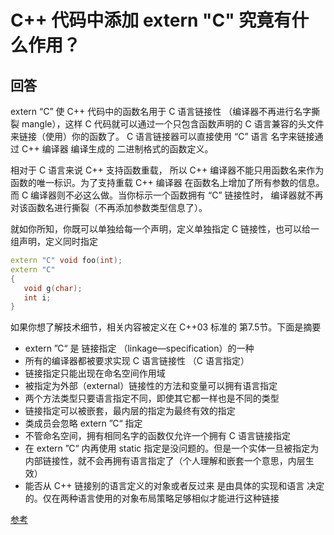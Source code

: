 # C++ 代码中添加 extern "C" 究竟有什么作用？

## 回答

extern “C” 使 C++ 代码中的函数名用于 C 语言链接性 （编译器不再进行名字撕裂 mangle），这样 C 代码就可以通过一个只包含函数声明的 C 语言兼容的头文件来链接（使用）你的函数了。 C 语言链接器可以直接使用 “C” 语言 名字来链接通过 C++ 编译器 编译生成的 二进制格式的函数定义。

相对于 C 语言来说 C++ 支持函数重载， 所以 C++ 编译器不能只用函数名来作为函数的唯一标识。为了支持重载 C++ 编译器 在函数名上增加了所有参数的信息。而 C 编译器则不必这么做。当你标示一个函数拥有 “C” 链接性时， 编译器就不再对该函数名进行撕裂（不再添加参数类型信息了）。

就如你所知，你既可以单独给每一个声明，定义单独指定 C 链接性，也可以给一组声明，定义同时指定

```C++
extern "C" void foo(int);
extern "C"
{
   void g(char);
   int i;
}
```

如果你想了解技术细节，相关内容被定义在 C++03 标准的 第7.5节。下面是摘要

- extern ”C“ 是 链接指定 （linkage—specification）的一种
- 所有的编译器都被要求实现 C 语言链接性 （C 语言指定）
- 链接指定只能出现在命名空间作用域
- 被指定为外部（external）链接性的方法和变量可以拥有语言指定
- 两个方法类型只要语言指定不同，即使其它都一样也是不同的类型
- 链接指定可以被嵌套，最内层的指定为最终有效的指定
- 类成员会忽略 extern ”C“ 指定
- 不管命名空间，拥有相同名字的函数仅允许一个拥有 C 语言链接指定
- 在 extern ”C“ 内再使用 static 指定是没问题的。但是一个实体一旦被指定为内部链接性，就不会再拥有语言指定了（个人理解和嵌套一个意思，内层生效）
- 能否从 C++ 链接别的语言定义的对象或者反过来 是由具体的实现和语言 决定的。仅在两种语言使用的对象布局策略足够相似才能进行这种链接

[参考](https://zh.cppreference.com/w/cpp/language/language_linkage)
